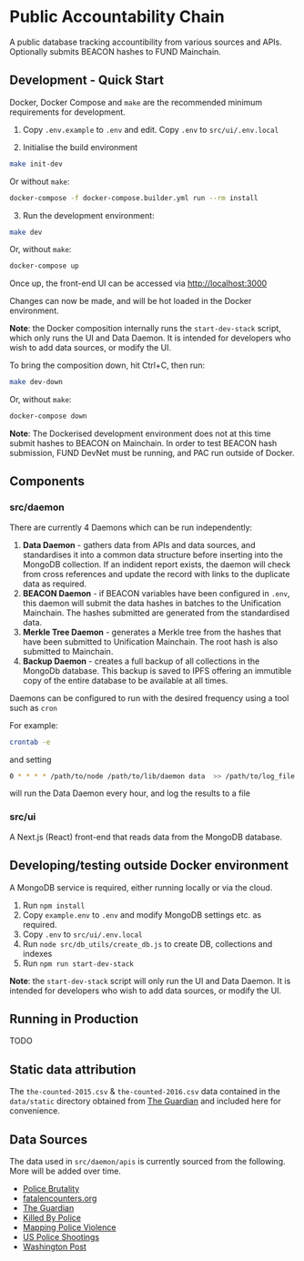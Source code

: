 # Public Accountability Chain

A public database tracking accountibility from various sources and APIs. Optionally submits BEACON hashes to
FUND Mainchain.

## Development - Quick Start

Docker, Docker Compose and `make` are the recommended minimum requirements for development.

1. Copy `.env.example` to `.env` and edit. Copy `.env` to `src/ui/.env.local`

2. Initialise the build environment

```bash 
make init-dev
```

Or without `make`:

```bash 
docker-compose -f docker-compose.builder.yml run --rm install
```

3. Run the development environment:

```bash 
make dev
```

Or, without `make`:

```bash 
docker-compose up
```

Once up, the front-end UI can be accessed via [http://localhost:3000](http://localhost:3000)

Changes can now be made, and will be hot loaded in the Docker environment.

**Note**: the Docker composition internally runs the `start-dev-stack` script,
which only runs the UI and Data Daemon. It is intended for developers who wish to 
add data sources, or modify the UI.

To bring the composition down, hit Ctrl+C, then run:

```bash 
make dev-down
```

Or, without `make`:

```bash 
docker-compose down
```

**Note**: The Dockerised development environment does not at this time submit hashes to BEACON on Mainchain.
In order to test BEACON hash submission, FUND DevNet must be running, and PAC run outside
of Docker.

## Components

### src/daemon

There are currently 4 Daemons which can be run independently:

1. **Data Daemon** - gathers data from APIs and data sources, and standardises it into a common
data structure before inserting into the MongoDB collection. If an indident report exists, the
daemon will check from cross references and update the record with links to the duplicate data
as required.
2. **BEACON Daemon** - if BEACON variables have been configured in `.env`, this daemon will
submit the data hashes in batches to the Unification Mainchain. The hashes submitted
are generated from the standardised data.
3. **Merkle Tree Daemon** - generates a Merkle tree from the hashes that have been submitted to
Unification Mainchain. The root hash is also submitted to Mainchain.
4. **Backup Daemon** - creates a full backup of all collections in the MongoDb database. This backup
is saved to IPFS offering an immutible copy of the entire database to be
available at all times.

Daemons can be configured to run with the desired frequency using a tool such as `cron`

For example:

```bash 
crontab -e
```

and setting

```bash 
0 * * * * /path/to/node /path/to/lib/daemon data  >> /path/to/log_file.log 2>&1
```

will run the Data Daemon every hour, and log the results to a file

### src/ui

A Next.js (React) front-end that reads data from the MongoDB database.

## Developing/testing outside Docker environment

A MongoDB service is required, either running locally or via the cloud.

1. Run `npm install`
2. Copy `example.env` to `.env` and modify MongoDB settings etc. as required. 
3. Copy `.env` to `src/ui/.env.local`
4. Run `node src/db_utils/create_db.js` to create DB, collections and indexes
5. Run `npm run start-dev-stack`

**Note**: the `start-dev-stack` script will only run the UI and Data Daemon. It is intended
for developers who wish to add data sources, or modify the UI.

## Running in Production

TODO

## Static data attribution

The `the-counted-2015.csv` & `the-counted-2016.csv` data contained in the `data/static` 
directory obtained from [The Guardian](http://www.theguardian.com/thecounted)
and included here for convenience.

## Data Sources

The data used in `src/daemon/apis` is currently sourced from the following. More will be added over time.

- [Police Brutality](https://github.com/2020PB/police-brutality)
- [fatalencounters.org](https://fatalencounters.org)
- [The Guardian](https://www.theguardian.com/us-news/ng-interactive/2015/jun/01/about-the-counted)
- [Killed By Police](https://killedbypolice.net)
- [Mapping Police Violence](https://mappingpoliceviolence.org)
- [US Police Shootings](https://docs.google.com/spreadsheets/d/1cEGQ3eAFKpFBVq1k2mZIy5mBPxC6nBTJHzuSWtZQSVw)
- [Washington Post](https://raw.githubusercontent.com/washingtonpost/data-police-shootings/master/fatal-police-shootings-data.csv)
